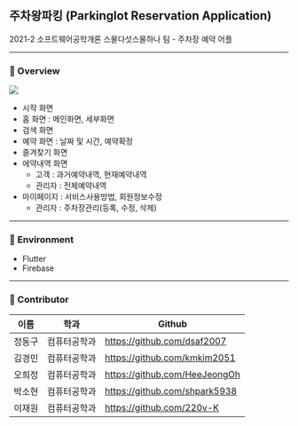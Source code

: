 ## 주차왕파킹 (Parkinglot Reservation Application) 
2021-2 소프트웨어공학개론 스물다섯스물하나 팀 - 주차장 예약 어플

---

### 🚗 Overview
![](https://velog.velcdn.com/images/ohhj1999/post/8a82867f-8031-4b44-9097-ae52a6e32934/image.PNG)

- 시작 화면
- 홈 화면 : 메인화면, 세부화면
- 검색 화면 
- 예약 화면 : 날짜 및 시간, 예약확정
- 즐겨찾기 화면 
- 에약내역 화면
  - 고객 : 과거예약내역, 현재예약내역
  - 관리자 : 전체예약내역 
- 마이페이지 : 서비스사용방법, 회원정보수정 
  - 관리자 : 주차장관리(등록, 수정, 삭제)

---
### 🚗 Environment

- Flutter
- Firebase

---

### 🚗 Contributor
|이름|학과|Github|
|---|---|---|
|정동구|컴퓨터공학과|https://github.com/dsaf2007|
|김경민|컴퓨터공학과|https://github.com/kmkim2051|
|오희정|컴퓨터공학과|https://github.com/HeeJeongOh|
|박소현|컴퓨터공학과|https://github.com/shpark5938|
|이재원|컴퓨터공학과|https://github.com/220v-K|
